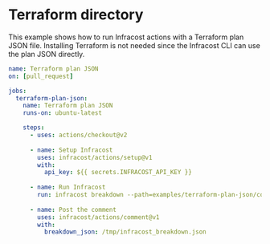 # Terraform directory

This example shows how to run Infracost actions with a Terraform plan JSON file. Installing Terraform is not needed since the Infracost CLI can use the plan JSON directly.

[//]: <> (BEGIN EXAMPLE)
```yml
name: Terraform plan JSON
on: [pull_request]

jobs:
  terraform-plan-json:
    name: Terraform plan JSON
    runs-on: ubuntu-latest

    steps:
      - uses: actions/checkout@v2
      
      - name: Setup Infracost
        uses: infracost/actions/setup@v1
        with:
          api_key: ${{ secrets.INFRACOST_API_KEY }}
          
      - name: Run Infracost
        run: infracost breakdown --path=examples/terraform-plan-json/code/plan.json --format=json --out-file=/tmp/infracost_breakdown.json
        
      - name: Post the comment
        uses: infracost/actions/comment@v1
        with:
          breakdown_json: /tmp/infracost_breakdown.json
```
[//]: <> (END EXAMPLE)
